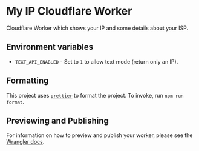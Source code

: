 # My IP Cloudflare Worker

Cloudflare Worker which shows your IP and some details about your ISP.

## Environment variables

* `TEXT_API_ENABLED` - Set to `1` to allow text mode (return only an IP).

## Formatting

This project uses [`prettier`][prettier] to format the project. To invoke, run `npm run format`.

## Previewing and Publishing

For information on how to preview and publish your worker, please see the [Wrangler docs][wrangler-publish].

[prettier]: https://prettier.io/
[wrangler-publish]: https://developers.cloudflare.com/workers/tooling/wrangler/commands/#publish
